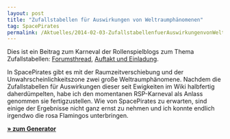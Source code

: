 ```yaml
---
layout: post
title: "Zufallstabellen für Auswirkungen von Weltraumphänomenen"
tag: SpacePirates
permalink: /Aktuelles/2014-02-03-ZufallstabellenfuerAuswirkungenvonWeltraumphaenomenen-spacepirates
---
```


Dies ist ein Beitrag zum Karneval der Rollenspielblogs zum Thema Zufallstabellen: [Forumsthread](http:/forum.rsp-blogs.de/rsp-karneval/zufallstabellen-%28februar-2014%29/), [Auftakt und Einladung](http:/greifenklaue.wordpress.com/2014/02/02/rsp-blog-karneval-auftakt-und-einladung-zufallstabellen/).

In SpacePirates gibt es mit der Raumzeitverschiebung und der Unwahrscheinlichkeitszone zwei große Weltraumphänomene. Nachdem die Zufallstabellen für Auswirkungen dieser seit Ewigkeiten im Wiki halbfertig daherdümpelten, habe ich den momentanen RSP-Karneval als Anlass genommen sie fertigzustellen. Wie von SpacePirates zu erwarten, sind einige der Ergebnisse nicht ganz ernst zu nehmen und ich konnte endlich irgendwo die rosa Flamingos unterbringen.

**[&raquo; zum Generator](https://spacepirates.jcgames.de/Zufallstabellen/Auswirkungen_von_Weltraumphänomenen)**
